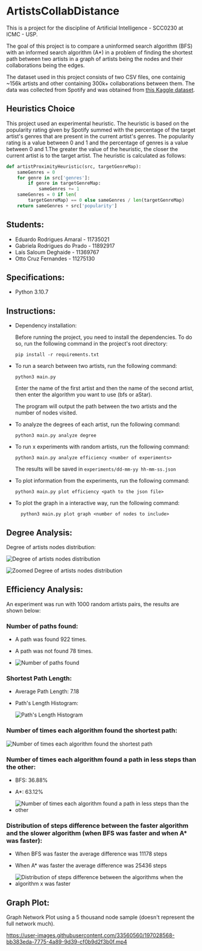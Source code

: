 # ArtistsCollabDistance

This is a project for the discipline of Artificial Intelligence - SCC0230 at ICMC - USP.

The goal of this project is to compare a uninformed search algorithm (BFS) with an informed search algorithm (A\*) in a problem of finding the shortest path between two artists in a graph of artists being the nodes and their collaborations being the edges.

The dataset used in this project consists of two CSV files, one containig ~156k artists and other containing 300k+ collaborations between them. The data was collected from Spotify and was obtained from [this Kaggle dataset](https://www.kaggle.com/datasets/jfreyberg/spotify-artist-feature-collaboration-network).

## Heuristics Choice

This project used an experimental heuristic. The heuristic is based on the popularity rating given by Spotify summed with the percentage of the target artist's genres that are present in the current artist's genres. The popularity rating is a value between 0 and 1 and the percentage of genres is a value between 0 and 1.The greater the value of the heuristic, the closer the current artist is to the target artist. The heuristic is calculated as follows:

```python
def artistProximityHeuristic(src, targetGenreMap):
    sameGenres = 0
    for genre in src['genres']:
        if genre in targetGenreMap:
            sameGenres += 1
    sameGenres = 0 if len(
        targetGenreMap) == 0 else sameGenres / len(targetGenreMap)
    return sameGenres + src['popularity']
```

## Students:

- Eduardo Rodrigues Amaral - 11735021
- Gabriela Rodrigues do Prado - 11892917
- Laís Saloum Deghaide - 11369767
- Otto Cruz Fernandes - 11275130

## Specifications:

- Python 3.10.7

## Instructions:

- Dependency installation:

  Before running the project, you need to install the dependencies. To do so, run the following command in the project's root directory:

  ```
  pip install -r requirements.txt
  ```

- To run a search between two artists, run the following command:

  ```
  python3 main.py
  ```

  Enter the name of the first artist and then the name of the second artist, then enter the algorithm you want to use (bfs or aStar).

  The program will output the path between the two artists and the number of nodes visited.

- To analyze the degrees of each artist, run the following command:

  ```
  python3 main.py analyze degree
  ```

- To run x experiments with random artists, run the following command:

  ```
  python3 main.py analyze efficiency <number of experiments>
  ```

  The results will be saved in `experiments/dd-mm-yy hh-mm-ss.json`

- To plot information from the experiments, run the following command:
  ```
  python3 main.py plot efficiency <path to the json file>
  ```
- To plot the graph in a interactive way, run the following command:
  ```
    python3 main.py plot graph <number of nodes to include>
  ```

## Degree Analysis:

Degree of artists nodes distribution:

![Degree of artists nodes distribution](./figures/degreeDist.png)

![Zoomed Degree of artists nodes distribution](./figures/degreeDistZoomed.png)

## Efficiency Analysis:

An experiment was run with 1000 random artists pairs, the results are shown below:

### Number of paths found:

- A path was found 922 times.

- A path was not found 78 times.

- ![Number of paths found](./figures/pathFound.png)

### Shortest Path Length:

- Average Path Length:
  7.18
- Path's Length Histogram:

  ![Path's Length Histogram](./figures/minPathSizeDist.png)

### Number of times each algorithm found the shortest path:

![Number of times each algorithm found the shortest path](./figures/bestAlgPathSize.png)

### Number of times each algorithm found a path in less steps than the other:

- BFS:
  36.88%

- A\*:
  63.12%
- ![Number of times each algorithm found a path in less steps than the other](./figures/bestAlgStepSize.png)

### Distribution of steps difference between the faster algorithm and the slower algorithm (when BFS was faster and when A\* was faster):

- When BFS was faster the average difference was 11178 steps

- When A\* was faster the average difference was 25436 steps

- ![Distribution of steps difference between the algorithms when the algorithm x was faster](./figures/stepDifference.png)

## Graph Plot:

Graph Network Plot using a 5 thousand node sample (doesn't represent the full network much).

https://user-images.githubusercontent.com/33560560/197028568-bb383eda-7775-4a89-9d39-cf0b9d2f3b0f.mp4
